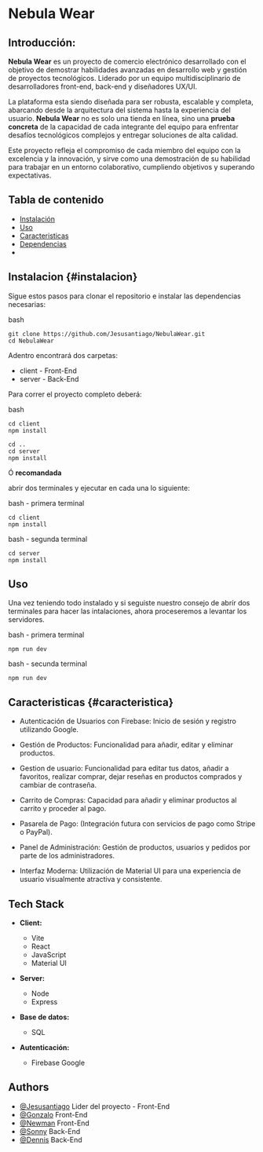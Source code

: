 
# Nebula Wear


## Introducción:

**Nebula Wear** es un proyecto de comercio electrónico desarrollado con el objetivo de demostrar habilidades avanzadas en desarrollo web y gestión de proyectos tecnológicos. Liderado por un equipo multidisciplinario de desarrolladores front-end, back-end y diseñadores UX/UI.

La plataforma esta siendo diseñada para ser robusta, escalable y completa, abarcando desde la arquitectura del sistema hasta la experiencia del usuario. **Nebula Wear** no es solo una tienda en línea, sino una **prueba concreta** de la capacidad de cada integrante del equipo para enfrentar desafíos tecnológicos complejos y entregar soluciones de alta calidad.

Este proyecto refleja el compromiso de cada miembro del equipo con la excelencia y la innovación, y sirve como una demostración de su habilidad para trabajar en un entorno colaborativo, cumpliendo objetivos y superando expectativas.
## Tabla de contenido

 - [Instalación](#instalacion)
 - [Uso](#use)
 - [Caracteristicas](#caracteristica)
 - [Dependencias](#dependencia)
 - 


## Instalacion {#instalacion} 

Sigue estos pasos para clonar el repositorio e instalar las dependencias necesarias:

bash
```
git clone https://github.com/Jesusantiago/NebulaWear.git
cd NebulaWear
```

Adentro encontrará dos carpetas:

* client - Front-End
* server - Back-End

Para correr el proyecto completo deberá:

bash
```
cd client
npm install

cd ..
cd server
npm install
```

Ó **recomandada**

abrir dos terminales y ejecutar en cada una lo siguiente:

bash - primera terminal
```
cd client
npm install
```

bash - segunda terminal
```
cd server
npm install
```

## Uso

Una vez teniendo todo instalado y si seguiste nuestro consejo de abrír dos terminales para hacer las intalaciones, ahora proceseremos a levantar los servidores.

bash - primera terminal
```
npm run dev
```

bash - secunda terminal
```
npm run dev
```


## Caracteristicas {#caracteristica}

* Autenticación de Usuarios con Firebase: Inicio de sesión y registro utilizando Google.

* Gestión de Productos: Funcionalidad para añadir, editar y eliminar productos.

* Gestion de usuario: Funcionalidad para editar tus datos, añadir a favoritos, realizar comprar, dejar reseñas en productos comprados y cambiar de contraseña.

* Carrito de Compras: Capacidad para añadir y eliminar productos al carrito y proceder al pago.

* Pasarela de Pago: (Integración futura con servicios de pago como Stripe o PayPal).

* Panel de Administración: Gestión de productos, usuarios y pedidos por parte de los administradores.

* Interfaz Moderna: Utilización de Material UI para una experiencia de usuario visualmente atractiva y consistente.
## Tech Stack

* **Client:** 
  - Vite
  - React
  - JavaScript
  - Material UI


* **Server:**
  - Node
  - Express

* **Base de datos:**
    - SQL

* **Autenticación:**
  - Firebase Google


## Authors

- [@Jesusantiago](https://www.github.com/Jesusantiago) Lider del proyecto - Front-End
- [@Gonzalo](https://www.github.com/Gonchalo1) Front-End
- [@Newman](https://www.github.com/Newman-a) Front-End
- [@Sonny](https://www.github.com/spimentel1201) Back-End
- [@Dennis](https://www.github.com/Nullim) Back-End
